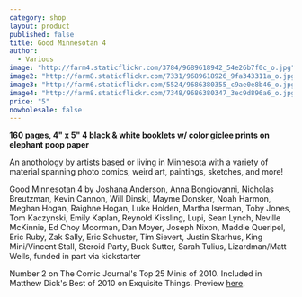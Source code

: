 ```yaml
---
category: shop
layout: product
published: false
title: Good Minnesotan 4
author: 
  - Various
image: "http://farm4.staticflickr.com/3784/9689618942_54e26b7f0c_o.jpg"
image2: "http://farm8.staticflickr.com/7331/9689618926_9fa343311a_o.jpg"
image3: "http://farm6.staticflickr.com/5524/9686380355_c9ae0e8b46_o.jpg"
image4: "http://farm8.staticflickr.com/7348/9686380347_3ec9d896a6_o.jpg"
price: "5"
nowholesale: false
---
```


__160 pages, 4" x 5" 4 black & white booklets w/ color giclee prints on elephant poop paper__

An anothology by artists based or living in Minnesota with a variety of material spanning photo comics, weird art, paintings, sketches, and more!

Good Minnesotan 4 by Joshana Anderson, Anna Bongiovanni, Nicholas Breutzman, Kevin Cannon, Will Dinski, Mayme Donsker, Noah Harmon, Meghan Hogan, Raighne Hogan, Luke Holden, Martha Iserman, Toby Jones, Tom Kaczynski, Emily Kaplan, Reynold Kissling, Lupi, Sean Lynch, Neville McKinnie, Ed Choy Moorman, Dan Moyer, Joseph Nixon, Maddie Queripel, Eric Ruby, Zak Sally, Eric Schuster, Tim Sievert, Justin Skarhus, King Mini/Vincent Stall, Steroid Party, Buck Sutter, Sarah Tulius, Lizardman/Matt Wells, funded in part via kickstarter

Number 2 on The Comic Journal's Top 25 Minis of 2010. Included in Matthew Dick's Best of 2010 on Exquisite Things. Preview [here](http://issuu.com/2dcloud/docs/goodminnesotan4?e=1254501/4506794).